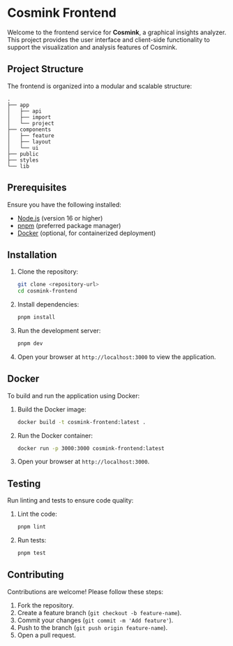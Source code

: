 # Cosmink Frontend

Welcome to the frontend service for **Cosmink**, a graphical insights analyzer. This project provides the user interface and client-side functionality to support the visualization and analysis features of Cosmink.

## Project Structure

The frontend is organized into a modular and scalable structure:

```
.
├── app
│   ├── api   
│   ├── import   
│   └── project    
├── components
│   ├── feature  
│   ├── layout  
│   └── ui    
├── public 
├── styles
└── lib 
```

## Prerequisites

Ensure you have the following installed:

- [Node.js](https://nodejs.org/) (version 16 or higher)
- [pnpm](https://pnpm.io/) (preferred package manager)
- [Docker](https://www.docker.com/) (optional, for containerized deployment)

## Installation

1. Clone the repository:

   ```bash
   git clone <repository-url>
   cd cosmink-frontend
   ```

2. Install dependencies:

   ```bash
   pnpm install
   ```

3. Run the development server:

   ```bash
   pnpm dev
   ```

4. Open your browser at `http://localhost:3000` to view the application.

## Docker

To build and run the application using Docker:

1. Build the Docker image:

   ```bash
   docker build -t cosmink-frontend:latest .
   ```

2. Run the Docker container:

   ```bash
   docker run -p 3000:3000 cosmink-frontend:latest
   ```

3. Open your browser at `http://localhost:3000`.

## Testing

Run linting and tests to ensure code quality:

1. Lint the code:

   ```bash
   pnpm lint
   ```

2. Run tests:

   ```bash
   pnpm test
   ```

## Contributing

Contributions are welcome! Please follow these steps:

1. Fork the repository.
2. Create a feature branch (`git checkout -b feature-name`).
3. Commit your changes (`git commit -m 'Add feature'`).
4. Push to the branch (`git push origin feature-name`).
5. Open a pull request.

